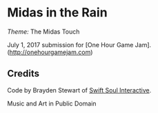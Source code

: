 # Midas in the Rain

*Theme:* The Midas Touch

July 1, 2017 submission for [One Hour Game Jam].(http://onehourgamejam.com)

## Credits

Code by Brayden Stewart of [Swift Soul Interactive](http://swiftsoulinteractive.com).

Music and Art in Public Domain

